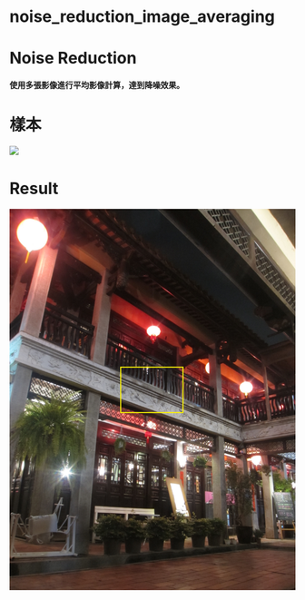 # noise_reduction_image_averaging
# Noise Reduction

#### 使用多張影像進行平均影像計算，達到降噪效果。

# 樣本

![](https://github.com/elviselle/noise_reduction_image_averaging/blob/master/.readme_imgs/IMG_6935.png)

# Result

![](https://github.com/elviselle/noise_reduction_image_averaging/blob/master/.readme_imgs/average.jpg)
